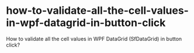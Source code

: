 # how-to-validate-all-the-cell-values-in-wpf-datagrid-in-button-click
How to validate all the cell values in WPF DataGrid (SfDataGrid) in button click?  
